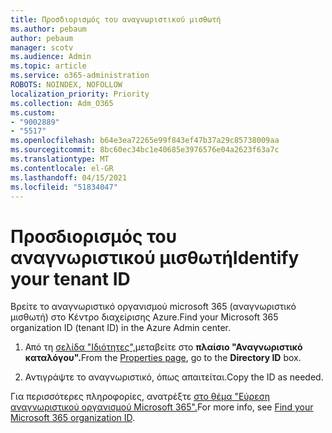 ```yaml
---
title: Προσδιορισμός του αναγνωριστικού μισθωτή
ms.author: pebaum
author: pebaum
manager: scotv
ms.audience: Admin
ms.topic: article
ms.service: o365-administration
ROBOTS: NOINDEX, NOFOLLOW
localization_priority: Priority
ms.collection: Adm_O365
ms.custom:
- "9002889"
- "5517"
ms.openlocfilehash: b64e3ea72265e99f843ef47b37a29c85738009aa
ms.sourcegitcommit: 8bc60ec34bc1e40685e3976576e04a2623f63a7c
ms.translationtype: MT
ms.contentlocale: el-GR
ms.lasthandoff: 04/15/2021
ms.locfileid: "51834047"
---
```

# <a name="identify-your-tenant-id"></a><span data-ttu-id="fa8dc-102">Προσδιορισμός του αναγνωριστικού μισθωτή</span><span class="sxs-lookup"><span data-stu-id="fa8dc-102">Identify your tenant ID</span></span>

<span data-ttu-id="fa8dc-103">Βρείτε το αναγνωριστικό οργανισμού microsoft 365 (αναγνωριστικό μισθωτή) στο Κέντρο διαχείρισης Azure.</span><span class="sxs-lookup"><span data-stu-id="fa8dc-103">Find your Microsoft 365 organization ID (tenant ID) in the Azure Admin center.</span></span>

1. <span data-ttu-id="fa8dc-104">Από τη [σελίδα "Ιδιότητες",](https://aka.ms/AzurePropertiesPage)μεταβείτε στο **πλαίσιο "Αναγνωριστικό καταλόγου".**</span><span class="sxs-lookup"><span data-stu-id="fa8dc-104">From the [Properties page](https://aka.ms/AzurePropertiesPage), go to the **Directory ID** box.</span></span>

2. <span data-ttu-id="fa8dc-105">Αντιγράψτε το αναγνωριστικό, όπως απαιτείται.</span><span class="sxs-lookup"><span data-stu-id="fa8dc-105">Copy the ID as needed.</span></span>

<span data-ttu-id="fa8dc-106">Για περισσότερες πληροφορίες, ανατρέξτε [στο θέμα "Εύρεση αναγνωριστικού οργανισμού Microsoft 365".](https://docs.microsoft.com/onedrive/find-your-office-365-tenant-id)</span><span class="sxs-lookup"><span data-stu-id="fa8dc-106">For more info, see [Find your Microsoft 365 organization ID](https://docs.microsoft.com/onedrive/find-your-office-365-tenant-id).</span></span>
